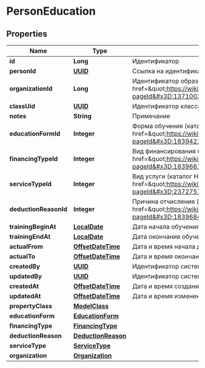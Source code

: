 # PersonEducation

## Properties
Name | Type | Description | Notes
------------ | ------------- | ------------- | -------------
**id** | **Long** | Идентификатор | 
**personId** | [**UUID**](UUID.md) | Ссылка на идентификатор персоны | 
**organizationId** | **Long** | Идентификатор образовательной оранизации (каталог НСИ3 &lt;a href&#x3D;\&quot;https://wiki.edu.mos.ru/pages/viewpage.action?pageId&#x3D;13710039\&quot;&gt;ORGANIZATION_REGISTRY&lt;/href&gt;) |  [optional]
**classUid** | [**UUID**](UUID.md) | Идентификатор класса/группы/кружка |  [optional]
**notes** | **String** | Примечание |  [optional]
**educationFormId** | **Integer** | Форма обучения (каталог НСИ3 &lt;a href&#x3D;\&quot;https://wiki.edu.mos.ru/pages/viewpage.action?pageId&#x3D;18394215\&quot;&gt;TRAINING_FORM&lt;/href&gt;) | 
**financingTypeId** | **Integer** | Вид финансирования (каталог НСИ3 &lt;a href&#x3D;\&quot;https://wiki.edu.mos.ru/pages/viewpage.action?pageId&#x3D;18396612\&quot;&gt;FINANCING_TYPE&lt;/href&gt;) | 
**serviceTypeId** | **Integer** | Вид услуги (каталог НСИ3 &lt;a href&#x3D;\&quot;https://wiki.edu.mos.ru/pages/viewpage.action?pageId&#x3D;23727577\&quot;&gt;SERVICE_TYPE&lt;/href&gt;) |  [optional]
**deductionReasonId** | **Integer** | Причина отчисления (каталог НСИ3 &lt;a href&#x3D;\&quot;https://wiki.edu.mos.ru/pages/viewpage.action?pageId&#x3D;18396842\&quot;&gt;DEDUCTION_REASON&lt;/href&gt;) |  [optional]
**trainingBeginAt** | [**LocalDate**](LocalDate.md) | Дата начала обучения | 
**trainingEndAt** | [**LocalDate**](LocalDate.md) | Дата окончания обучения |  [optional]
**actualFrom** | [**OffsetDateTime**](OffsetDateTime.md) | Дата и время начала действия версии |  [optional]
**actualTo** | [**OffsetDateTime**](OffsetDateTime.md) | Дата и время окончания действия версии |  [optional]
**createdBy** | [**UUID**](UUID.md) | Идентификатор системы-источника, создавшую запись |  [optional]
**updatedBy** | [**UUID**](UUID.md) | Идентификатор системы-источника, изменившую запись |  [optional]
**createdAt** | [**OffsetDateTime**](OffsetDateTime.md) | Дата и время создания |  [optional]
**updatedAt** | [**OffsetDateTime**](OffsetDateTime.md) | Дата и время изменения |  [optional]
**propertyClass** | [**ModelClass**](ModelClass.md) |  |  [optional]
**educationForm** | [**EducationForm**](EducationForm.md) |  |  [optional]
**financingType** | [**FinancingType**](FinancingType.md) |  |  [optional]
**deductionReason** | [**DeductionReason**](DeductionReason.md) |  |  [optional]
**serviceType** | [**ServiceType**](ServiceType.md) |  |  [optional]
**organization** | [**Organization**](Organization.md) |  |  [optional]

